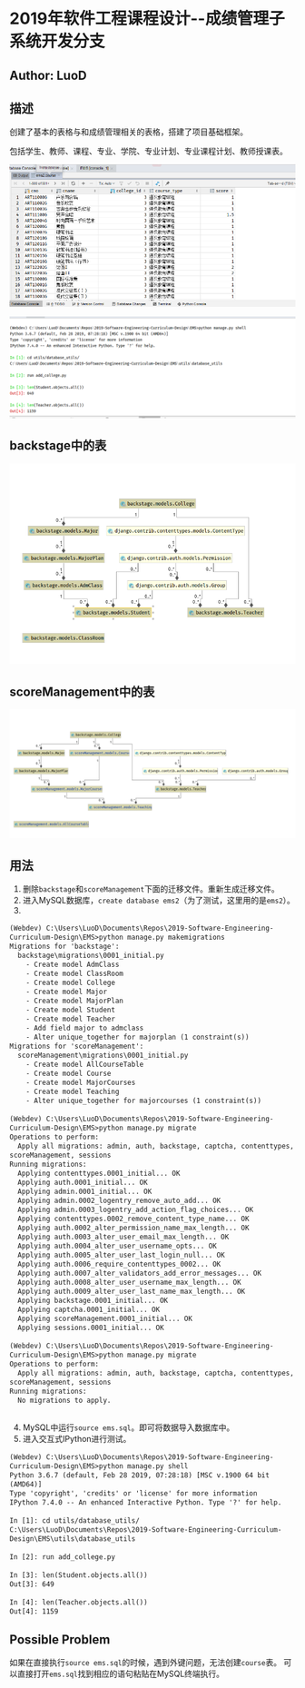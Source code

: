 # 2019年软件工程课程设计--成绩管理子系统开发分支

Author: LuoD
---

## 描述

创建了基本的表格与和成绩管理相关的表格，搭建了项目基础框架。

包括学生、教师、课程、专业、学院、专业计划、专业课程计划、教师授课表。

![course](EMS/utils/imgs/img1.png)

![usage](EMS/utils/imgs/img2.png)

## backstage中的表

![backstage_table](EMS/utils/imgs/backstageModel.png)

## scoreManagement中的表

![scoreManagement_tables](EMS/utils/imgs/score_manage.png)

## 用法

1. 删除`backstage`和`scoreManagement`下面的迁移文件。重新生成迁移文件。
2. 进入MySQL数据库，`create database ems2`（为了测试，这里用的是`ems2`）。
3.
```
(Webdev) C:\Users\LuoD\Documents\Repos\2019-Software-Engineering-Curriculum-Design\EMS>python manage.py makemigrations
Migrations for 'backstage':
  backstage\migrations\0001_initial.py
    - Create model AdmClass
    - Create model ClassRoom
    - Create model College
    - Create model Major
    - Create model MajorPlan
    - Create model Student
    - Create model Teacher
    - Add field major to admclass
    - Alter unique_together for majorplan (1 constraint(s))
Migrations for 'scoreManagement':
  scoreManagement\migrations\0001_initial.py
    - Create model AllCourseTable
    - Create model Course
    - Create model MajorCourses
    - Create model Teaching
    - Alter unique_together for majorcourses (1 constraint(s))

(Webdev) C:\Users\LuoD\Documents\Repos\2019-Software-Engineering-Curriculum-Design\EMS>python manage.py migrate
Operations to perform:
  Apply all migrations: admin, auth, backstage, captcha, contenttypes, scoreManagement, sessions
Running migrations:
  Applying contenttypes.0001_initial... OK
  Applying auth.0001_initial... OK
  Applying admin.0001_initial... OK
  Applying admin.0002_logentry_remove_auto_add... OK
  Applying admin.0003_logentry_add_action_flag_choices... OK
  Applying contenttypes.0002_remove_content_type_name... OK
  Applying auth.0002_alter_permission_name_max_length... OK
  Applying auth.0003_alter_user_email_max_length... OK
  Applying auth.0004_alter_user_username_opts... OK
  Applying auth.0005_alter_user_last_login_null... OK
  Applying auth.0006_require_contenttypes_0002... OK
  Applying auth.0007_alter_validators_add_error_messages... OK
  Applying auth.0008_alter_user_username_max_length... OK
  Applying auth.0009_alter_user_last_name_max_length... OK
  Applying backstage.0001_initial... OK
  Applying captcha.0001_initial... OK
  Applying scoreManagement.0001_initial... OK
  Applying sessions.0001_initial... OK

(Webdev) C:\Users\LuoD\Documents\Repos\2019-Software-Engineering-Curriculum-Design\EMS>python manage.py migrate
Operations to perform:
  Apply all migrations: admin, auth, backstage, captcha, contenttypes, scoreManagement, sessions
Running migrations:
  No migrations to apply.


```
4. MySQL中运行`source ems.sql`。即可将数据导入数据库中。
5. 进入交互式IPython进行测试。

```
(Webdev) C:\Users\LuoD\Documents\Repos\2019-Software-Engineering-Curriculum-Design\EMS>python manage.py shell
Python 3.6.7 (default, Feb 28 2019, 07:28:18) [MSC v.1900 64 bit (AMD64)]
Type 'copyright', 'credits' or 'license' for more information
IPython 7.4.0 -- An enhanced Interactive Python. Type '?' for help.

In [1]: cd utils/database_utils/
C:\Users\LuoD\Documents\Repos\2019-Software-Engineering-Curriculum-Design\EMS\utils\database_utils

In [2]: run add_college.py

In [3]: len(Student.objects.all())
Out[3]: 649

In [4]: len(Teacher.objects.all())
Out[4]: 1159

```

## Possible Problem

如果在直接执行`source ems.sql`的时候，遇到外键问题，无法创建`course`表。
可以直接打开`ems.sql`找到相应的语句粘贴在MySQL终端执行。